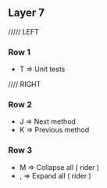 ## Layer 7

///// LEFT
### Row 1
* T => Unit tests

//// RIGHT
### Row 2
* J => Next method
* K => Previous method

### Row 3
* M => Collapse all ( rider )
* , => Expand all ( rider )